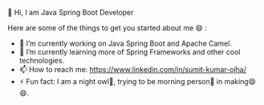 👋 Hi, I am Java Spring Boot Developer

Here are some of the things to get you started about me 😄 :

- 🔭 I’m currently working on Java Spring Boot and Apache Camel.
- 🌱 I’m currently learning more of Spring Frameworks and other cool technologies.
- 📫 How to reach me: https://www.linkedin.com/in/sumit-kumar-ojha/
- ⚡ Fun fact: I am a night owl🦉, trying to be morning person🌄 in making😄😄.
